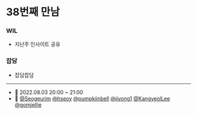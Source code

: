 # 38번째 만남

### WIL

- 지난주 인사이트 공유

### 잡담

- 잡담잡담

---

- 📆 2022.08.03 20:00 ~ 21:00
- 👥 [@Seogeurim](https://github.com/Seogeurim) [@hseoy](https://github.com/hseoy) [@pumpkiinbell](https://github.com/pumpkiinbell) 
[@jiyong1](https://github.com/jiyong1) [@KangyeolLee](https://github.com/KangyeolLee) [@gomjellie](https://github.com/gomjellie)
